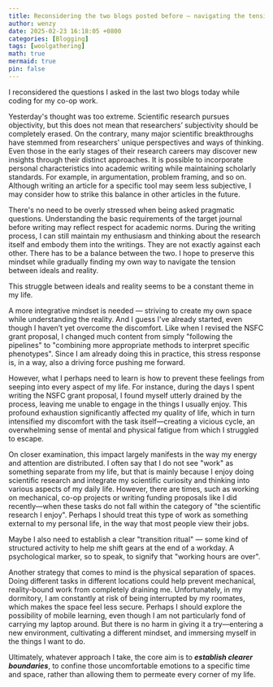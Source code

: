 ```yaml
---
title: Reconsidering the two blogs posted before — navigating the tension
author: wenzy
date: 2025-02-23 16:18:05 +0800
categories: [Blogging]
tags: [woolgathering]
math: true
mermaid: true
pin: false
---
```


I reconsidered the questions I asked in the last two blogs today while coding for my co-op work. 

Yesterday's thought was too extreme. Scientific research pursues objectivity, but this does not mean that researchers’ subjectivity should be completely erased. On the contrary, many major scientific breakthroughs have stemmed from researchers' unique perspectives and ways of thinking. Even those in the early stages of their research careers may discover new insights through their distinct approaches. It is possible to incorporate personal characteristics into academic writing while maintaining scholarly standards. For example, in argumentation, problem framing, and so on. Although writing an article for a specific tool may seem less subjective, I may consider how to strike this balance in other articles in the future.

There's no need to be overly stressed when being asked pragmatic questions. Understanding the basic requirements of the target journal before writing may reflect respect for academic norms. During the writing process, I can still maintain my enthusiasm and thinking about the research itself and embody them into the writings. They are not exactly against each other. There has to be a balance between the two. I hope to preserve this mindset while gradually finding my own way to navigate the tension between ideals and reality.

This struggle between ideals and reality seems to be a constant theme in my life. 

A more integrative mindset is needed — striving to create my own space while understanding the reality. And I guess I've already started, even though I haven’t yet overcome the discomfort. Like when I revised the NSFC grant proposal, I changed much content from simply "following the pipelines" to "combining more appropriate methods to interpret specific phenotypes". Since I am already doing this in practice, this stress response is, in a way, also a driving force pushing me forward. 

However, what I perhaps need to learn is how to prevent these feelings from seeping into every aspect of my life. For instance, during the days I spent writing the NSFC grant proposal, I found myself utterly drained by the process, leaving me unable to engage in the things I usually enjoy. This profound exhaustion significantly affected my quality of life, which in turn intensified my discomfort with the task itself—creating a vicious cycle, an overwhelming sense of mental and physical fatigue from which I struggled to escape.

On closer examination, this impact largely manifests in the way my energy and attention are distributed. I often say that I do not see "work" as something separate from my life, but that is mainly because I enjoy doing scientific research and integrate my scientific curiosity and thinking into various aspects of my daily life. However, there are times, such as working on mechanical, co-op projects or writing funding proposals like I did recently—when these tasks do not fall within the category of "the scientific research I enjoy". Perhaps I should treat this type of work as something external to my personal life, in the way that most people view their jobs.

Maybe I also need to establish a clear "transition ritual" — some kind of structured activity to help me shift gears at the end of a workday. A psychological marker, so to speak, to signify that "working hours are over".

Another strategy that comes to mind is the physical separation of spaces. Doing different tasks in different locations could help prevent mechanical, reality-bound work from completely draining me. Unfortunately, in my dormitory, I am constantly at risk of being interrupted by my roomates, which makes the space feel less secure. Perhaps I should explore the possibility of mobile learning, even though I am not particularly fond of carrying my laptop around. But there is no harm in giving it a try—entering a new environment, cultivating a different mindset, and immersing myself in the things I want to do.

Ultimately, whatever approach I take, the core aim is to ***establish clearer boundaries***, to confine those uncomfortable emotions to a specific time and space, rather than allowing them to permeate every corner of my life.
